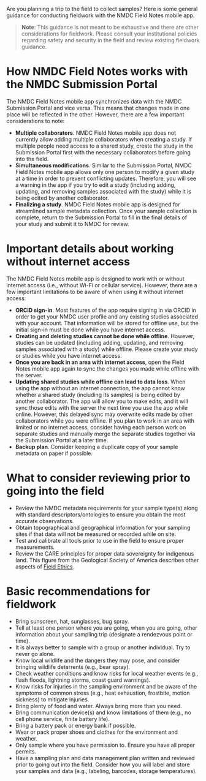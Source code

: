 Are you planning a trip to the field to collect samples? Here is some general guidance for conducting fieldwork with the NMDC Field Notes mobile app.

> **Note**: This guidance is not meant to be exhaustive and there are other considerations for fieldwork. Please consult your institutional policies regarding safety and security in the field and review existing fieldwork guidance. 

# How NMDC Field Notes works with the NMDC Submission Portal

The NMDC Field Notes mobile app synchronizes data with the NMDC Submission Portal and vice versa. This means that changes made in one place will be reflected in the other. However, there are a few important considerations to note:

* **Multiple collaborators**. NMDC Field Notes mobile app does not currently allow adding multiple collaborators when creating a study. If multiple people need access to a shared study, create the study in the Submission Portal first with the necessary collaborators before going into the field.
* **Simultaneous modifications**. Similar to the Submission Portal, NMDC Field Notes mobile app allows only one person to modify a given study at a time in order to prevent conflicting updates. Therefore, you will see a warning in the app if you try to edit a study (including adding, updating, and removing samples associated with the study) while it is being edited by another collaborator.
* **Finalizing a study**. NMDC Field Notes mobile app is designed for streamlined sample metadata collection. Once your sample collection is complete, return to the Submission Portal to fill in the final details of your study and submit it to NMDC for review.

# Important details about working without internet access

The NMDC Field Notes mobile app is designed to work with or without internet access (i.e., without Wi-Fi or cellular service). However, there are a few important limitations to be aware of when using it without internet access:

* **ORCID sign-in**. Most features of the app require signing in via ORCID in order to get your NMDC user profile and any existing studies associated with your account. That information will be stored for offline use, but the initial sign-in must be done while you have internet access.
* **Creating and deleting studies cannot be done while offline**. However, studies can be updated (including adding, updating, and removing samples associated with a study) while offline. Please create your study or studies while you have internet access.
* **Once you are back in an area with internet access**, open the Field Notes mobile app again to sync the changes you made while offline with the server.
* **Updating shared studies while offline can lead to data loss**. When using the app without an internet connection, the app cannot know whether a shared study (including its samples) is being edited by another collaborator. The app will allow you to make edits, and it will sync those edits with the server the next time you use the app while online. However, this delayed sync may overwrite edits made by other collaborators while you were offline. If you plan to work in an area with limited or no internet access, consider having each person work on separate studies and manually merge the separate studies together via the Submission Portal at a later time.
* **Backup plan**. Consider keeping a duplicate copy of your sample metadata on paper if possible.

# What to consider reviewing prior to going into the field

* Review the NMDC metadata requirements for your sample type(s) along with standard descriptors/ontologies to ensure you obtain the most accurate observations.
* Obtain topographical and geographical information for your sampling sites if that data will not be measured or recorded while on site. 
* Test and calibrate all tools prior to use in the field to ensure proper measurements. 
* Review the CARE principles for proper data sovereignty for indigenous land. This figure from the Geological Society of America describes other aspects of [Field Ethics](https://www.geosociety.org/GSA/Education_Careers/GSA/edu-career/fieldethics.aspx?hkey=de4690fb-49ef-460a-8e86-21797ea969d8).

# Basic recommendations for fieldwork

* Bring sunscreen, hat, sunglasses, bug spray.
* Tell at least one person where you are going, when you are going, other information about your sampling trip (designate a rendezvous point or time).
* It is always better to sample with a group or another individual. Try to never go alone.
* Know local wildlife and the dangers they may pose, and consider bringing wildlife deterrents (e.g., bear spray).
* Check weather conditions and know risks for local weather events (e.g., flash floods, lightning storms, coast guard warnings).
* Know risks for injuries in the sampling environment and be aware of the symptoms of common stress (e.g., heat exhaustion, frostbite, motion sickness) to mitigate injuries.
* Bring plenty of food and water. Always bring more than you need.
* Bring communication device(s) and know limitations of them (e.g., no cell phone service, finite battery life).
* Bring a battery pack or energy bank if possible.
* Wear or pack proper shoes and clothes for the environment and weather.
* Only sample where you have permission to. Ensure you have all proper permits.
* Have a sampling plan and data management plan written and reviewed prior to going out into the field. Consider how you will label and store your samples and data (e.g., labeling, barcodes, storage temperatures).
